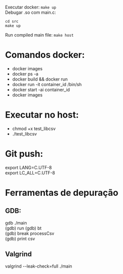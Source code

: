 Executar docker: `make up`  
Debugar .so com main.c:  
```
cd src
make up
```  
  
Run compiled main file: `make host`

# Comandos docker:
- docker images  
- docker ps -a  
- docker build && docker run  
- docker run -it container_id /bin/sh  
- docker start -ai container_id
- docker images
# Executar no host:
- chmod +x test_libcsv  
- ./test_libcsv  
# Git push:
export LANG=C.UTF-8  
export LC_ALL=C.UTF-8  

# Ferramentas de depuração  
## GDB:  
gdb ./main  
(gdb) run
(gdb) bt  
(gdb) break processCsv  
(gdb) print csv  

## Valgrind  
valgrind --leak-check=full ./main  
